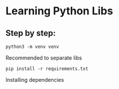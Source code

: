 # Learning Python Libs

## Step by step:
`python3 -m venv venv`

Recommended to separate libs

`pip install -r requirements.txt`

Installing dependencies